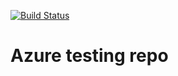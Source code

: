 
[![Build Status](https://dev.azure.com/emile0499/VMware/_apis/build/status/Azure%20VM%20Deployment?branchName=master)](https://dev.azure.com/emile0499/VMware/_build/latest?definitionId=9&branchName=master)


# Azure testing repo



